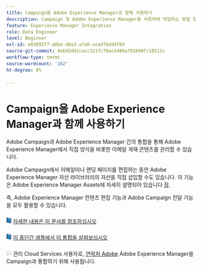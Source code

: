```yaml
---
title: Campaign을 Adobe Experience Manager과 함께 사용하기
description: Campaign 및 Adobe Experience Manager을 사용하여 작업하는 방법 알아보기
feature: Experience Manager Integration
role: Data Engineer
level: Beginner
exl-id: e83893f7-a8be-48a3-a7a6-aced7b4d4f69
source-git-commit: 8eb92dd1cacc321fc79ac4480a791690fc18511c
workflow-type: tm+mt
source-wordcount: '162'
ht-degree: 0%

---
```


# Campaign을 Adobe Experience Manager과 함께 사용하기

Adobe Campaign과 Adobe Experience Manager 간의 통합을 통해 Adobe Experience Manager에서 직접 양식을 비롯한 이메일 게재 콘텐츠를 관리할 수 있습니다.

Adobe Campaign에서 이메일이나 랜딩 페이지를 편집하는 동안 Adobe Experience Manager 자산 라이브러리의 자산을 직접 삽입할 수도 있습니다. 이 기능은 Adobe Experience Manager Assets에 자세히 설명되어 있습니다 [장](https://experienceleague.adobe.com/docs/experience-manager-cloud-service/assets/overview.html).

즉, Adobe Experience Manager 컨텐츠 편집 기능과 Adobe Campaign 전달 기능을 모두 활용할 수 있습니다.

![](../assets/do-not-localize/book.png) [자세한 내용은 이 문서를 참조하십시오](https://experienceleague.adobe.com/docs/experience-manager-65/administering/integration/campaignonpremise.html?lang=en#aem-and-adobe-campaign-integration-workflow)

![](../assets/do-not-localize/book.png) [이 종단간 샘플에서 이 통합을 살펴보십시오](https://experienceleague.adobe.com/docs/campaign-classic/using/integrating-with-adobe-experience-cloud/adobe-experience-manager/creating-an-experience-manager-newsletter.html?lang=en#integrating-with-adobe-experience-cloud)

![](../assets/do-not-localize/speech.png)  관리 Cloud Services 사용자로, [연락처 Adobe](../start/campaign-faq.md#support) Adobe Experience Manager을 Campaign과 통합하기 위해 사용됩니다.
